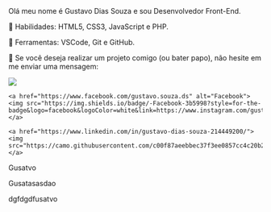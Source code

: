 
<div width="40%">
  Olá meu nome é Gustavo Dias Souza e sou Desenvolvedor Front-End.

  <p align=left>
  🚀 Habilidades: HTML5, CSS3, JavaScript e PHP.
  </p>

  <p align= left>
  💼 Ferramentas: VSCode, Git e GitHub.
  </p>

  <p align=left>
  💌 Se você deseja realizar um projeto comigo (ou bater papo), não hesite em me enviar uma mensagem:
  </p>

  <p align="left">
    <a href="https://www.instagram.com/gustavosouza21_/" alt="Instagram">
    <img src="https://img.shields.io/badge/-Instagram-DF0174?style=for-the-badge&logo=instagram&logoColor=white&link=https://www.facebook.com/gustavo.souza.ds"/></a>

    <a href="https://www.facebook.com/gustavo.souza.ds" alt="Facebook">
    <img src="https://img.shields.io/badge/-Facebook-3b5998?style=for-the-badge&logo=facebook&logoColor=white&link=https://www.instagram.com/gustavosouza21_/"/></a>

    <a href="https://www.linkedin.com/in/gustavo-dias-souza-214449200/">
    <img src="https://camo.githubusercontent.com/c00f87aeebbec37f3ee0857cc4c20b21fefde8a96caf4744383ebfe44a47fe3f/68747470733a2f2f696d672e736869656c64732e696f2f62616467652f2d4c696e6b6564496e2d2532333030373742353f7374796c653d666f722d7468652d6261646765266c6f676f3d6c696e6b6564696e266c6f676f436f6c6f723d7768697465"></a>
  </p>  
</div>
<div width="50%">
  <p>Gusatvo</p>
  <p>Gusatasasdao</p>
  <p>dgfdgdfusatvo</p>
</div>
